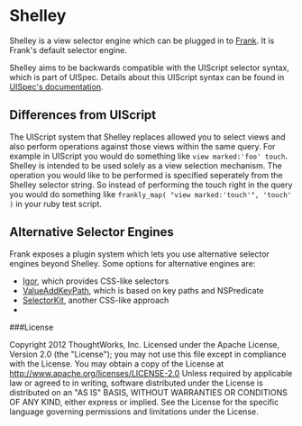 # Shelley

Shelley is a view selector engine which can be plugged in to [Frank](http://www.testingwithfrank.com). It is Frank's default selector engine.

Shelley aims to be backwards compatible with the UIScript selector syntax, which is part of UISpec. Details about this UIScript syntax can be found in [UISpec's documentation](http://code.google.com/p/uispec/wiki/Documentation#UIScript).

## Differences from UIScript

The UIScript system that Shelley replaces allowed you to select views and also perform operations against those views within the same query. For example in UIScript you would do something like `view marked:'foo' touch`. Shelley is intended to be used solely as a view selection mechanism. The operation you would like to be performed is specified seperately from the Shelley selector string. So instead of performing the touch right in the query you would do something like `frankly_map( "view marked:'touch'", 'touch' )` in your ruby test script.

## Alternative Selector Engines

Frank exposes a plugin system which lets you use alternative selector engines beyond Shelley. Some options for alternative engines are:

- [Igor](https://github.com/dhemery/igor), which provides CSS-like selectors
- [ValueAddKeyPath](https://github.com/KingOfBrian/ValueAddKeyPath), which is based on key paths and NSPredicate
- [SelectorKit](https://github.com/soutaro/SelectorKit), another CSS-like approach
- 
###License

Copyright 2012 ThoughtWorks, Inc. Licensed under the Apache License, Version 2.0 (the "License"); you may not use this file except in compliance with the License. You may obtain a copy of the License at http://www.apache.org/licenses/LICENSE-2.0 Unless required by applicable law or agreed to in writing, software distributed under the License is distributed on an "AS IS" BASIS, WITHOUT WARRANTIES OR CONDITIONS OF ANY KIND, either express or implied. See the License for the specific language governing permissions and limitations under the License.

